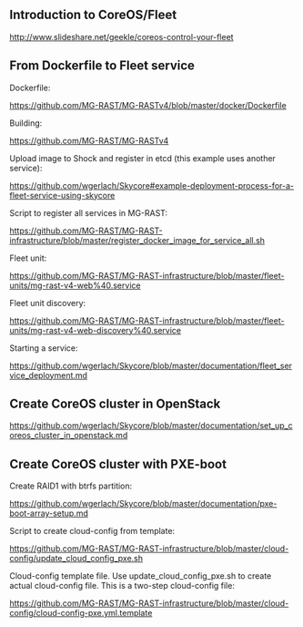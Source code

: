


## Introduction to CoreOS/Fleet

http://www.slideshare.net/geekle/coreos-control-your-fleet


## From Dockerfile to Fleet service


Dockerfile:

https://github.com/MG-RAST/MG-RASTv4/blob/master/docker/Dockerfile

Building:

https://github.com/MG-RAST/MG-RASTv4

Upload image to Shock and register in etcd (this example uses another service):

https://github.com/wgerlach/Skycore#example-deployment-process-for-a-fleet-service-using-skycore

Script to register all services in MG-RAST:

https://github.com/MG-RAST/MG-RAST-infrastructure/blob/master/register_docker_image_for_service_all.sh

Fleet unit:

https://github.com/MG-RAST/MG-RAST-infrastructure/blob/master/fleet-units/mg-rast-v4-web%40.service

Fleet unit discovery:

https://github.com/MG-RAST/MG-RAST-infrastructure/blob/master/fleet-units/mg-rast-v4-web-discovery%40.service

Starting a service:

https://github.com/wgerlach/Skycore/blob/master/documentation/fleet_service_deployment.md


## Create CoreOS cluster in OpenStack

https://github.com/wgerlach/Skycore/blob/master/documentation/set_up_coreos_cluster_in_openstack.md


## Create CoreOS cluster with PXE-boot

Create RAID1 with btrfs partition:

https://github.com/wgerlach/Skycore/blob/master/documentation/pxe-boot-array-setup.md

Script to create cloud-config from template:

https://github.com/MG-RAST/MG-RAST-infrastructure/blob/master/cloud-config/update_cloud_config_pxe.sh

Cloud-config template file. Use update_cloud_config_pxe.sh to create actual cloud-config file. This is a two-step cloud-config file:

https://github.com/MG-RAST/MG-RAST-infrastructure/blob/master/cloud-config/cloud-config-pxe.yml.template




